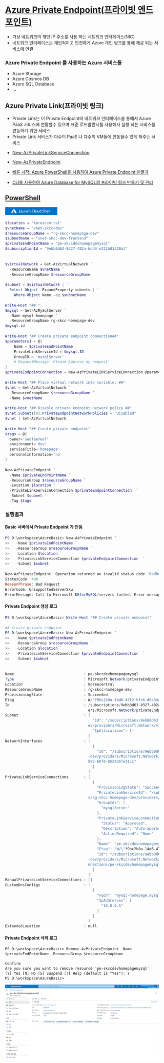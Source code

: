 # [Azure Private Endpoint(프라이빗 엔드포인트)](https://docs.microsoft.com/ko-kr/azure/private-link/private-endpoint-overview)  
- 가상 네트워크의 개인 IP 주소를 사용 하는 네트워크 인터페이스(NIC)
- 네트워크 인터페이스는 개인적이고 안전하게 Azure 개인 링크를 통해 제공 되는 서비스에 연결


### Azure Private Endpoint 를 사용하는 Azure 서비스들
- Azure Storage
- Azure Cosmos DB
- Azure SQL Database
- ...

## Azure Private Link(프라이빗 링크)
- Private Link는 이 Private Endpoint의 네트워크 인터페이스를 통해서 Azure PaaS 서비스에 연동할수 있으며 표준 로드발란서를 사용해서 실행 되는 서비스를 연동하기 위한 서비스
- Private Link 서비스가 다수의 PaaS 나 다수의 VM들에 연동될수 있게 해주는 서비스




* [New-AzPrivateLinkServiceConnection](https://docs.microsoft.com/ko-kr/powershell/module/az.network/New-AzPrivateLinkServiceConnection?view=azps-7.1.0)
* [New-AzPrivateEndpoint](https://docs.microsoft.com/ko-kr/powershell/module/az.network/new-azprivateendpoint?view=azps-7.1.0)

* [빠른 시작: Azure PowerShell을 사용하여 Azure Private Endpoint 만들기](https://docs.microsoft.com/ko-kr/azure/private-link/create-private-endpoint-powershell)   
* [CLI를 사용하여 Azure Database for MySQL의 프라이빗 링크 만들기 및 관리](https://docs.microsoft.com/ko-kr/azure/mysql/howto-configure-privatelink-cli)


## [PowerShell](https://shell.azure.com)
<a href="https://shell.azure.com">
  <img class="cloudshell" src=./img/hdi-launch-cloud-shell.png>
</a>

```powershell
$location = "koreacentral"
$vnetName = "vnet-skcc-dev"
$resourceGroupName = "rg-skcc-homepage-dev"
$subnetName = "snet-skcc-dev-frontend"
$privateEndPointName = "pe-skccdevhomepagemysql"
$subscriptionId = "9ebb0d63-8327-402a-bdd4-e222b01329a1"


$virtualNetwork = Get-AzVirtualNetwork `
  -ResourceName $vnetName `
  -ResourceGroupName $resourceGroupName

$subnet = $virtualNetwork | `
  Select-Object -ExpandProperty subnets | `
    Where-Object Name -eq $subnetName

Write-Host "## "
$mysql = Get-AzMySqlServer `
  -Name mysql-homepage `
  -ResourceGroupName rg-skcc-homepage-dev
$mysql.id

Write-Host "## Create private endpoint connection##"
$parameters1 = @{
    Name = $privateEndPointName
    PrivateLinkServiceId = $mysql.ID
    GroupID = 'mysqlServer'
    # RequestMessage 'Please Approve my request'
}
$privateEndpointConnection = New-AzPrivateLinkServiceConnection @parameters1

Write-Host "## Place virtual network into variable. ##"
$vnet = Get-AzVirtualNetwork `
  -ResourceGroupName $resourceGroupName `
  -Name $vnetName

Write-Host "## Disable private endpoint network policy ##"
$vnet.Subnets[0].PrivateEndpointNetworkPolicies = "Disabled"
$vnet | Set-AzVirtualNetwork

Write-Host "## Create private endpoint"
$tags = @{
  owner='SeoTaeYeol'
  environment='dev'
  serviceTitle='homepage'
  personalInformation='no'
}

New-AzPrivateEndpoint `
  -Name $privateEndPointName `
  -ResourceGroup $resourceGroupName `
  -Location $location `
  -PrivateLinkServiceConnection $privateEndpointConnection  `
  -Subnet $subnet `
  -Tag $tags
```

### 실행결과
#### Basic 서버에서 Private Endpoint 가 안됨
```powershell
PS D:\workspace\AzureBasic> New-AzPrivateEndpoint `
>>   -Name $privateEndPointName `
>>   -ResourceGroup $resourceGroupName `
>>   -Location $location `
>>   -PrivateLinkServiceConnection $privateEndpointConnection  `
>>   -Subnet $subnet

New-AzPrivateEndpoint: Operation returned an invalid status code 'BadRequest'
StatusCode: 400
ReasonPhrase: Bad Request
ErrorCode: UnsupportedServerSku
ErrorMessage: Call to Microsoft.DBforMySQL/servers failed. Error message: Private endpoint is not supported for Basic Servers  
```

#### Private Endpoint 생성 로그
```powershell
PS D:\workspace\AzureBasic> Write-Host "## Create private endpoint"

## Create private endpoint
PS D:\workspace\AzureBasic> New-AzPrivateEndpoint `
>>   -Name $privateEndPointName `
>>   -ResourceGroup $resourceGroupName `
>>   -Location $location `
>>   -PrivateLinkServiceConnection $privateEndpointConnection  `
>>   -Subnet $subnet


Name                                : pe-skccdevhomepagemysql
Type                                : Microsoft.Network/privateEndpoints
Location                            : koreacentral
ResourceGroupName                   : rg-skcc-homepage-dev
ProvisioningState                   : Succeeded
Etag                                : W/"f9bc2b0a-14d6-47f2-bfc6-d8c344bcb01c"
Id                                  : /subscriptions/9ebb0d63-8327-402a-bdd4-e222b01329a1/resourceGroups/rg-skcc-homepage-dev/provid 
                                      ers/Microsoft.Network/privateEndpoints/pe-skccdevhomepagemysql
Subnet                              : {
                                        "Id": "/subscriptions/9ebb0d63-8327-402a-bdd4-e222b01329a1/resourceGroups/rg-skcc-homepage-d 
                                      ev/providers/Microsoft.Network/virtualNetworks/vnet-skcc-dev/subnets/snet-skcc-dev-frontend",  
                                        "IpAllocations": []
                                      }
NetworkInterfaces                   : [
                                        {
                                          "Id": "/subscriptions/9ebb0d63-8327-402a-bdd4-e222b01329a1/resourceGroups/rg-skcc-homepage 
                                      -dev/providers/Microsoft.Network/networkInterfaces/pe-skccdevhomepagemysql.nic.4968bbfe-e883-4 
                                      592-b0f0-8524b5fe31cc"
                                        }
                                      ]
PrivateLinkServiceConnections       : [
                                        {
                                          "ProvisioningState": "Succeeded",
                                          "PrivateLinkServiceId": "/subscriptions/9ebb0d63-8327-402a-bdd4-e222b01329a1/resourceGroup 
                                      s/rg-skcc-homepage-dev/providers/Microsoft.DBforMySQL/servers/mysql-homepage",
                                          "GroupIds": [
                                            "mysqlServer"
                                          ],
                                          "PrivateLinkServiceConnectionState": {
                                            "Status": "Approved",
                                            "Description": "Auto-approved",
                                            "ActionRequired": "None"
                                          },
                                          "Name": "pe-skccdevhomepagemysql",
                                          "Etag": "W/\"f9bc2b0a-14d6-47f2-bfc6-d8c344bcb01c\"",
                                          "Id": "/subscriptions/9ebb0d63-8327-402a-bdd4-e222b01329a1/resourceGroups/rg-skcc-homepage 
                                      -dev/providers/Microsoft.Network/privateEndpoints/pe-skccdevhomepagemysql/privateLinkServiceCo 
                                      nnections/pe-skccdevhomepagemysql"
                                        }
                                      ]
ManualPrivateLinkServiceConnections : []
CustomDnsConfigs                    : [
                                        {
                                          "Fqdn": "mysql-homepage.mysql.database.azure.com",
                                          "IpAddresses": [
                                            "10.0.0.5"
                                          ]
                                        }
                                      ]
ExtendedLocation                    : null


```

#### Private Endpoint 삭제 로그
```
PS D:\workspace\AzureBasic> Remove-AzPrivateEndpoint -Name $privateEndPointName -ResourceGroup $resourceGroupName

Confirm
Are you sure you want to remove resource 'pe-skccdevhomepagemysql'
[Y] Yes [N] No [S] Suspend [?] Help (default is "Yes"): Y
PS D:\workspace\AzureBasic> 
```
![private-endpoint.png](./img/private-endpoint.png)